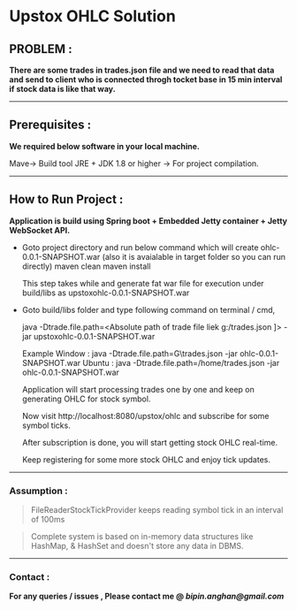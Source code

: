 # Upstox OHLC Solution

## PROBLEM : 

**There are some trades in trades.json file and we need to read that data and send to client who is connected throgh tocket base in 15 min interval if stock data is like that way.**


----------------------------------------------------------------------
## Prerequisites : 

**We required below software in your local machine.**

   Mave-> Build tool
   JRE + JDK 1.8 or higher -> For project compilation.

----------------------------------------------------------------------
## How to Run Project :

**Application is build using Spring boot + Embedded Jetty container + Jetty WebSocket API.**

* Goto project directory and run below command which will create ohlc-0.0.1-SNAPSHOT.war  (also it is avaialable in target folder so you can run directly)
	maven clean
	maven install

   This step takes while and generate fat war file for execution under build/libs as upstoxohlc-0.0.1-SNAPSHOT.war
   
* Goto build/libs folder and type following command on terminal / cmd, 
 
	java  -Dtrade.file.path=<Absolute path of trade file liek g:/trades.json ]> -jar upstoxohlc-0.0.1-SNAPSHOT.war
	
	 Example 
          Window : java -Dtrade.file.path=G\\trades.json -jar ohlc-0.0.1-SNAPSHOT.war
          Ubuntu : java -Dtrade.file.path=/home/trades.json -jar ohlc-0.0.1-SNAPSHOT.war
	
	Application will start processing trades one by one and keep on generating OHLC for stock symbol.
	
	Now visit http://localhost:8080/upstox/ohlc and subscribe for some symbol ticks.
	
	After subscription is done, you will start getting stock OHLC real-time.
	
	Keep registering for some more stock OHLC and enjoy tick updates.

----------------------------------------------------------------------

### Assumption :

> FileReaderStockTickProvider keeps reading symbol tick in an interval of 100ms

> Complete system is based on in-memory data structures like HashMap, & HashSet and doesn't store any data in DBMS.

----------------------------------------------------------------------
### Contact :
**For any queries / issues , Please contact me @ _bipin.anghan@gmail.com_** 
